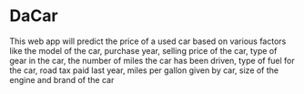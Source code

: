 # DaCar
This web app will predict the price of a used car based on various factors like the model of the car, purchase year, selling price of the car, type of gear in the car, the number of miles the car has been driven, type of fuel for the car, road tax paid last year, miles per gallon given by car, size of the engine and brand of the car
